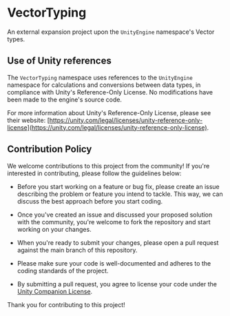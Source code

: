 # VectorTyping
An external expansion project upon the `UnityEngine` namespace's Vector types.


## Use of Unity references

The `VectorTyping` namespace uses references to the `UnityEngine` namespace for calculations and conversions between data types, in compliance with Unity's Reference-Only License. No modifications have been made to the engine's source code.

For more information about Unity's Reference-Only License, please see their website: [https://unity.com/legal/licenses/unity-reference-only-license](https://unity.com/legal/licenses/unity-reference-only-license).


## Contribution Policy

We welcome contributions to this project from the community! If you're interested in contributing, please follow the guidelines below:

- Before you start working on a feature or bug fix, please create an issue describing the problem or feature you intend to tackle. This way, we can discuss the best approach before you start coding.

- Once you've created an issue and discussed your proposed solution with the community, you're welcome to fork the repository and start working on your changes.

- When you're ready to submit your changes, please open a pull request against the main branch of this repository.

- Please make sure your code is well-documented and adheres to the coding standards of the project.

- By submitting a pull request, you agree to license your code under the [Unity Companion License](https://unity.com/legal/licenses/unity-companion-license).

Thank you for contributing to this project!
